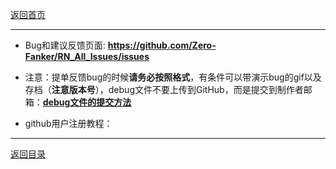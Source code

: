 [返回首页](./Home)

***

* Bug和建议反馈页面:
**https://github.com/Zero-Fanker/RN_All_Issues/issues**

- 注意：提单反馈bug的时候**请务必按照格式**，有条件可以带演示bug的gif以及存档（**注意版本号**），debug文件不要上传到GitHub，而是提交到制作者邮箱：[**debug文件的提交方法**](debug文件的处理方法)

- github用户注册教程：


***

[返回目录](./常见问题指南)